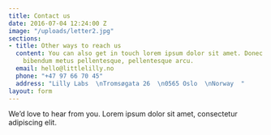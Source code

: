 ```yaml
---
title: Contact us
date: 2016-07-04 12:24:00 Z
image: "/uploads/letter2.jpg"
sections:
- title: Other ways to reach us
  content: You can also get in touch lorem ipsum dolor sit amet. Donec ut massa consequat,
    bibendum metus pellentesque, pellentesque arcu.
  email: hello@littlelilly.no
  phone: "+47 97 66 70 45"
  address: "Lilly Labs  \nTromsøgata 26  \n0565 Oslo  \nNorway  "
layout: form
---
```


We’d love to hear from you. Lorem ipsum dolor sit amet, consectetur adipiscing elit.